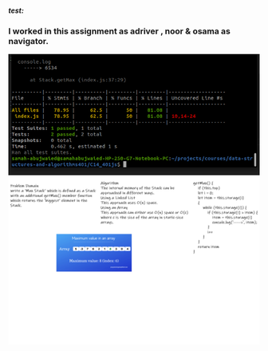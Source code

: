 
##### test:
### I worked in this assignment as adriver , noor & osama as navigator.

![test](../C14_401js/img/getmax.test.png)
![whiteboard](../C14_401js/img/uml.png)

